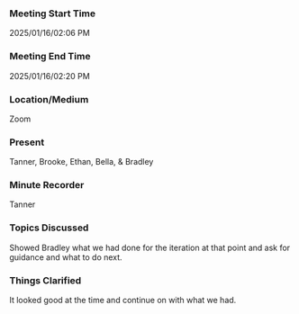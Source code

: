 ### Meeting Start Time

2025/01/16/02:06 PM

### Meeting End Time

2025/01/16/02:20 PM

### Location/Medium

Zoom

### Present

Tanner, Brooke, Ethan, Bella, & Bradley 

### Minute Recorder

Tanner

### Topics Discussed

Showed Bradley what we had done for the iteration at that point and ask for guidance and what to do next.
### Things Clarified

It looked good at the time and continue on with what we had.
